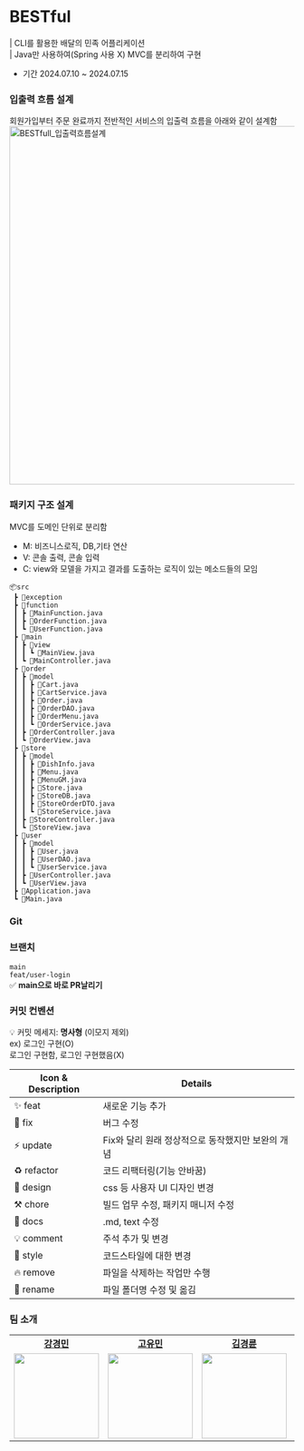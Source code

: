 # BESTful
| CLI를 활용한 배달의 민족 어플리케이션 <br />
| Java만 사용하여(Spring 사용 X) MVC를 분리하여 구현
- 기간 2024.07.10 ~ 2024.07.15

### 입출력 흐름 설계
회원가입부터 주문 완료까지 전반적인 서비스의 입출력 흐름을 아래와 같이 설계함
<img width="632" alt="BESTfull_입출력흐름설계" src="https://github.com/user-attachments/assets/e6c2ba51-dde8-428c-8846-dc9a99a7004f">




### 패키지 구조 설계
MVC를 도메인 단위로 분리함
- M: 비즈니스로직, DB,기타 연산
- V: 콘솔 출력, 콘솔 입력
- C: view와 모델을 가지고 결과를 도출하는 로직이 있는 메소드들의 모임
```
📦src
 ┣ 📂exception
 ┣ 📂function
 ┃ ┣ 📜MainFunction.java
 ┃ ┣ 📜OrderFunction.java
 ┃ ┗ 📜UserFunction.java
 ┣ 📂main
 ┃ ┣ 📂view
 ┃ ┃ ┗ 📜MainView.java
 ┃ ┗ 📜MainController.java
 ┣ 📂order
 ┃ ┣ 📂model
 ┃ ┃ ┣ 📜Cart.java
 ┃ ┃ ┣ 📜CartService.java
 ┃ ┃ ┣ 📜Order.java
 ┃ ┃ ┣ 📜OrderDAO.java
 ┃ ┃ ┣ 📜OrderMenu.java
 ┃ ┃ ┗ 📜OrderService.java
 ┃ ┣ 📜OrderController.java
 ┃ ┗ 📜OrderView.java
 ┣ 📂store
 ┃ ┣ 📂model
 ┃ ┃ ┣ 📜DishInfo.java
 ┃ ┃ ┣ 📜Menu.java
 ┃ ┃ ┣ 📜MenuGM.java
 ┃ ┃ ┣ 📜Store.java
 ┃ ┃ ┣ 📜StoreDB.java
 ┃ ┃ ┣ 📜StoreOrderDTO.java
 ┃ ┃ ┗ 📜StoreService.java
 ┃ ┣ 📜StoreController.java
 ┃ ┗ 📜StoreView.java
 ┣ 📂user
 ┃ ┣ 📂model
 ┃ ┃ ┣ 📜User.java
 ┃ ┃ ┣ 📜UserDAO.java
 ┃ ┃ ┗ 📜UserService.java
 ┃ ┣ 📜UserController.java
 ┃ ┗ 📜UserView.java
 ┣ 📜Application.java
 ┗ 📜Main.java
```

### Git
### 브랜치
`main`<br/>
`feat/user-login`<br/>
✅ **main으로 바로 PR날리기**

### 커밋 컨벤션

💡 커밋 메세지: **명사형** (이모지 제외) <br/>
ex) 로그인 구현(O)<br/>
로그인 구현함, 로그인 구현했음(X)

| Icon & Description | Details                  |
|--------------------|--------------------------|
| ✨ feat             | 새로운 기능 추가            |
| 🐛 fix              | 버그 수정                  |
| ⚡️ update          | Fix와 달리 원래 정상적으로 동작했지만 보완의 개념 |
| ♻️ refactor         | 코드 리팩터링(기능 안바꿈)   |
| 💄 design           | css 등 사용자 UI 디자인 변경 |
| ⚒️ chore            | 빌드 업무 수정, 패키지 매니저 수정 |
| 📝 docs             | .md, text 수정            |
| 💡 comment          | 주석 추가 및 변경          |
| 🎨 style            | 코드스타일에 대한 변경     |
| 🔥 remove           | 파일을 삭제하는 작업만 수행 |
| 🚚 rename           | 파일 폴더명 수정 및 옮김    |




### 팀 소개
<table>
  <tbody>
    <tr>
        <td align="center"><a href="https://github.com/ymkdev"><b>강경민</b></td>
        <td align="center"><a href="https://github.com/do-yoongyo2"><b>고유민</b></td>
        <td align="center"><a href="https://github.com/ijustwannabeme"><b>김경륜</b></td>
        <td align="center"><a href="https://github.com/wlsdk9803"><b>김윤경</b></td>
        <td align="center"><a href="https://github.com/Onek-2"><b>박경진</b></td>
        <td align="center"><a href="https://github.com/Onek-2"><b>정원우</b></td>
    </tr>
    <tr>
      <td align="center"><img width = "150px" src="https://avatars.githubusercontent.com/u/74167204?v=4" alt=""/><br /></td>
      <td align="center"><img width = "150px" src="https://avatars.githubusercontent.com/u/97513263?v=4" alt=""/><br /></td>
      <td align="center"><img width = "150px" src="https://avatars.githubusercontent.com/u/56223389?v=4" alt=""/><br /></td>
      <td align="center"><img width = "150px" src="https://avatars.githubusercontent.com/u/164445937?v=4" alt=""/><br /></td>
      <td align="center"><img width = "150px" src="https://avatars.githubusercontent.com/u/92127658?v=4" alt=""/><br /></td>
      <td align="center"><img width = "150px" src="https://avatars.githubusercontent.com/u/99272057?v=4" alt=""/><br /></td>
    </tr>
  </tbody>
</table>
